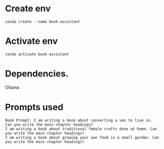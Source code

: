 # Create env

```
conda create --name book-assistant
```
# Activate env

```
conda activate book-assistant
```

# Dependencies.

Ollama

# Prompts used

```
Book Prompt: I am writing a book about converting a van to live in. Can you write the main chapter headings?
I am writing a book about traditional female crafts done at home. Can you write the main chapter headings?
I am writing a book about growing your own food in a small garden. Can you write the main chapter headings?
```